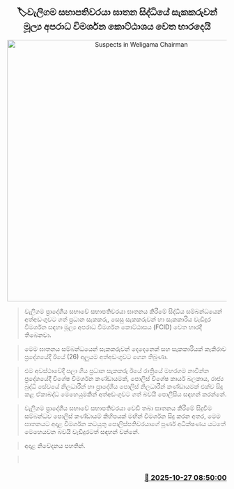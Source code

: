 <p align='center'><b><h2 align='center' title='Suspects in Weligama Chairman's murder handed over to Financial Crimes Investigation Division'>🏷වැලිගම සභාපතිවරයා ඝාතන සිද්ධියේ සැකකරුවන් මූල්‍ය අපරාධ විමර්ශන කොට්ඨාශය වෙත භාරදෙයි</h2></b></p>
<p align='center'><img src='https://helakuru.sgp1.cdn.digitaloceanspaces.com/esana/images/lib/srilanka-police[1].jpg' width='600' alt='Suspects in Weligama Chairman's murder handed over to Financial Crimes Investigation Division'></p>

> වැලිගම ප්‍රාදේශීය සභාවේ සභාපතිවරයා ඝාතනය කිරීමේ සිද්ධිය සම්බන්ධයෙන් අත්අඩංගුවට ගත් ප්‍රධාන සැකකරු, සෙසු සැකකරුවන් හා සැකකාරිය වැඩිදුර විමර්ශන සඳහා මූල්‍ය අපරාධ විමර්ශන කොට්ඨාසය (FCID) වෙත භාරදී තිබෙනවා.

> මෙම ඝාතනය සම්බන්ධයෙන් සැකකරුවන් දෙදෙනෙක් සහ සැකකාරියක් කැකිරාව ප්‍රදේශයේදී ඊයේ (26) අලුයම අත්අඩංගුවට ගෙන තිබුණා.

> එම අවස්ථාවේදී පලා ගිය ප්‍රධාන සැකකරු ඊයේ රාත්‍රියේ මහරගම නාවින්න ප්‍රදේශයේදී විශේෂ විමර්ශන කණ්ඩායමක්, පොලිස් විශේෂ කාර්ය බලකාය, රාජ්‍ය බුද්ධි සේවයේ නිලධාරීන් හා ප්‍රාදේශීය පොලිස් නිලධාරීන් කණ්ඩායමක් එක්ව සිදු කළ ඒකාබද්ධ මෙහෙයුමකින් අත්අඩංගුවට ගත් බවයි පොලිසිය සඳහන් කරන්නේ.

> වැලිගම ප්‍රාදේශීය සභාවේ සභාපතිවරයා වෙඩි තබා ඝාතනය කිරීමේ සිදුවීම සම්බන්ධව පොලිස් කණ්ඩායම් කිහිපයක් මඟින් විමර්ශන සිදු කරන අතර, මෙම ඝාතනයට අදාළ විමර්ශන කටයුතු පොලිස්පතිවරයාගේ පූර්ණ අධීක්ෂණය යටතේ මෙහෙයවන බවයි වැඩිදුරටත් සඳහන් වන්නේ.

> අදාළ නිවේදනය පහතින්.

>  



<h3 align='right'><a href='https://www.helakuru.lk/esana/p/114810/'>📅 2025-10-27 08:50:00</a></h3>
